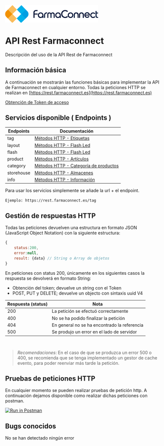 ![Image of Yaktocat](/img/logo-dark.png)



# API Rest Farmaconnect
Descripción del uso de la API Rest de Farmaconnect

## Información básica
A continuación se mostrarán las funciones básicas para implementar la API de Farmaconnect en cualquier entorno. Todas la peticiones HTTP se realizan en [https://rest.farmaconnect.es](https://rest.farmaconnect.es)

[Obtención de Token de acceso](/lang/es/token.md)


## Servicios disponible ( Endpoints )

Endpoints                    | Documentación                                                   |
------------------------     | ------------------------                                        |
tag                          | [Métodos HTTP - Etiquetas](/lang/es/tag.md)                     |
layout                       | [Métodos HTTP - Flash Led](/lang/es/layout.md)                  |
flash                         | [Métodos HTTP - Flash Led](/lang/es/flash.md)                  |
product                      | [Métodos HTTP - Artículos](/lang/es/product.md)                 |
category                     | [Métodos HTTP - Categoría de productos ](/lang/es/category.md)  |
storehouse                   | [Métodos HTTP - Almacenes](/lang/es/storehouse.md)              |
info                         | [Métodos HTTP - Información](/lang/es/info.md)                  |

Para usar los servicios simplemente se añade la url + el endpoint.

`Ejemplo: https://rest.farmaconnect.es/tag`

## Gestión de respuestas HTTP
Todas las peticiones devuelven una estructura en formato JSON (JavaScript Object Notation) con la siguiente estructura:

```javascript
{
    status:200,
    error:null,
    result: {data} // String o Array de objetos
}
```

En peticiones con status 200, únicamente en los siguientes casos la respuesta se devolverá en formato String:
- Obtención del token; devuelve un string con el Token
- POST, PUT y DELETE; devuelve un objecto con sintaxis uuid V4

Respuesta (status)                  | Nota                      |
------------------------    | ------------------------  |
200 | La petición se efectuó correctamente|
400 | No se ha podido finalizar la petición |
404 | En general no se ha encontrado la referencia |
500 | Se produjo un error en el lado de servidor |

` `
> *Recomendaciones*: En el caso de que se produzca un error 500 o 400, se recomienda que se tenga implementado un gestor de cache evento, para poder reenviar más tarde la petición.

## Pruebas de peticiones HTTP
En cualquier momento se pueden realizar pruebas de petición http. A continuación dejamos disponible como realizar dichas peticiones con postman.

[![Run in Postman](https://run.pstmn.io/button.svg)](https://app.getpostman.com/run-collection/e786fe99b60ba75b87a8)

## Bugs conocidos
No se han detectado ningún error
